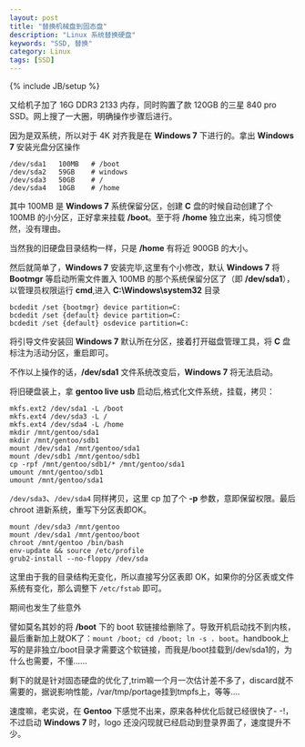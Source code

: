 ```yaml
---
layout: post
title: "替换机械盘到固态盘"
description: "Linux 系统替换硬盘"
keywords: "SSD, 替换"
category: Linux
tags: [SSD]
---
```

{% include JB/setup %}

又给机子加了 16G DDR3 2133 内存，同时购置了款 120GB 的三星 840 pro SSD。网上搜了一大圈，明确操作步骤后进行。

因为是双系统，所以对于 4K 对齐我是在 **Windows 7** 下进行的。拿出 **Windows 7** 安装光盘分区操作

```
/dev/sda1   100MB   # /boot
/dev/sda2   59GB    # windows
/dev/sda3   50GB    # /
/dev/sda4   10GB    # /home
```

其中 100MB 是 **Windows 7** 系统保留分区，创建 **C** 盘的时候自动创建了个 100MB 的小分区，正好拿来挂载 **/boot**。至于将 **/home** 独立出来，纯习惯使然，没有理由。

当然我的旧硬盘目录结构一样，只是 **/home** 有将近 900GB 的大小。

然后就简单了，**Windows 7** 安装完毕,这里有个小修改，默认 **Windows 7** 将 **Bootmgr** 等启动所需文件置入 100MB 的那个系统保留分区了（即 **/dev/sda1**），以管理员权限运行 **cmd**,进入 **C:\Windows\system32** 目录

<!-- more -->
```
bcdedit /set {bootmgr} device partition=C:
bcdedit /set {default} device partition=C:
bcdedit /set {default} osdevice partition=C:
```

将引导文件安装回 **Windows 7** 默认所在分区，接着打开磁盘管理工具，将 **C** 盘标注为活动分区，重启即可。

不作以上操作的话，**/dev/sda1** 文件系统改变后，**Windows 7** 将无法启动。

将旧硬盘装上，拿 **gentoo live usb** 启动后,格式化文件系统，挂载，拷贝：

```
mkfs.ext2 /dev/sda1 -L /boot
mkfs.ext4 /dev/sda3 -L /
mkfs.ext4 /dev/sda4 -L /home
mkdir /mnt/gentoo/sda1
mkdir /mnt/gentoo/sdb1
mount /dev/sda1 /mnt/gentoo/sda1
mount /dev/sdb1 /mnt/gentoo/sdb1
cp -rpf /mnt/gentoo/sdb1/* /mnt/gentoo/sda1
umount /mnt/gentoo/sdb1
umount /mnt/gentoo/sda1
```

`/dev/sda3`、`/dev/sda4` 同样拷贝，这里 cp 加了个 **-p** 参数，意即保留权限。最后 chroot 进新系统，重写下分区表即OK。

```
mount /dev/sda3 /mnt/gentoo
mount /dev/sda1 /mnt/gentoo/boot
chroot /mnt/gentoo /bin/bash
env-update && source /etc/profile
grub2-install --no-floppy /dev/sda
```

这里由于我的目录结构无变化，所以直接写分区表即 OK，如果你的分区表或文件系统有变化，那么调整下 `/etc/fstab` 即可。

期间也发生了些意外

譬如莫名其妙的将 **/boot** 下的 boot 软链接给删除了。导致开机启动找不到内核，最后重新加上就OK了：`mount /boot; cd /boot; ln -s . boot`。handbook上写的是非独立/boot目录才需要这个软链接，而我是/boot挂载到/dev/sda1的，为什么也需要，不懂......

剩下的就是针对固态硬盘的优化了,trim嘛一个月一次估计差不多了，discard就不需要的，据说影响性能，/var/tmp/portage挂到tmpfs上，等等....

速度嘛，老实说，在 **Gentoo** 下感觉不出来，原来各种优化后就已经很快了- -!，不过启动 **Windows 7** 时，logo 还没闪现就已经启动到登录界面了，速度提升不少。

